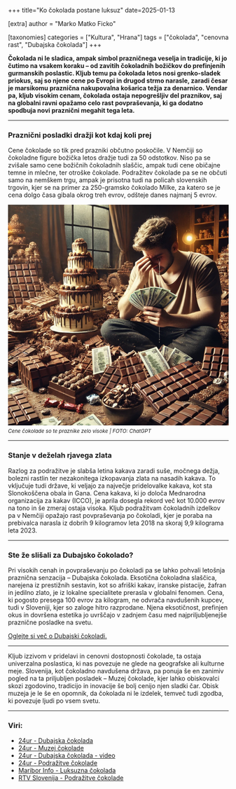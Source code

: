 +++
title="Ko čokolada postane luksuz"
date=2025-01-13

[extra]
author = "Marko Matko Ficko"

[taxonomies]
categories = ["Kultura", "Hrana"]
tags = ["čokolada", "cenovna rast", "Dubajska čokolada"]
+++

**Čokolada ni le sladica, ampak simbol prazničnega veselja in tradicije, ki jo čutimo na vsakem koraku – od zavitih čokoladnih božičkov do prefinjenih gurmanskih poslastic. Kljub temu pa čokolada letos nosi grenko-sladek priokus, saj so njene cene po Evropi in drugod strmo narasle, zaradi česar je marsikomu praznična nakupovalna košarica težja za denarnico. Vendar pa, kljub visokim cenam, čokolada ostaja nepogrešljiv del praznikov, saj na globalni ravni opažamo celo rast povpraševanja, ki ga dodatno spodbuja novi praznični megahit tega leta.**

---

### Praznični posladki dražji kot kdaj koli prej

Cene čokolade so tik pred prazniki občutno poskočile. V Nemčiji so čokoladne figure božička letos dražje tudi za 50 odstotkov. Niso pa se zvišale samo cene božičnih čokoladnih slaščic, ampak tudi cene običajne temne in mlečne, ter otroške čokolade. Podražitev čokolade pa se ne občuti samo na nemškem trgu, ampak je prisotna tudi na policah slovenskih trgovin, kjer se na primer za 250-gramsko čokolado Milke, za katero se je cena dolgo časa gibala okrog treh evrov, odšteje danes najmanj 5 evrov.

![Cene čokolade so te praznike zelo visoke.](slika1.png)  
<small>*Cene čokolade so te praznike zelo visoke | FOTO: ChatGPT*</small>

---

### Stanje v deželah rjavega zlata

Razlog za podražitve je slabša letina kakava zaradi suše, močnega dežja, bolezni rastlin ter nezakonitega izkopavanja zlata na nasadih kakava. To vključuje tudi države, ki veljajo za največje pridelovalke kakava, kot sta Slonokoščena obala in Gana. Cena kakava, ki jo določa Mednarodna organizacija za kakav (ICCO), je aprila dosegla rekord več kot 10.000 evrov na tono in še zmeraj ostaja visoka. Kljub podražitvam čokoladnih izdelkov pa v Nemčiji opažajo rast povpraševanja po čokoladi, kjer je poraba na prebivalca narasla iz dobrih 9 kilogramov leta 2018 na skoraj 9,9 kilograma leta 2023.

---

### Ste že slišali za Dubajsko čokolado?

Pri visokih cenah in povpraševanju po čokoladi pa se lahko pohvali letošnja praznična senzacija – Dubajska čokolada. Eksotična čokoladna slaščica, narejena iz prestižnih sestavin, kot so afriški kakav, iranske pistacije, žafran in jedilno zlato, je iz lokalne specialitete prerasla v globalni fenomen. Cena, ki pogosto presega 100 evrov za kilogram, ne odvrača navdušenih kupcev, tudi v Sloveniji, kjer so zaloge hitro razprodane. Njena eksotičnost, prefinjen okus in dovršena estetika jo uvrščajo v zadnjem času med najpriljubljenejše praznične posladke na svetu.

[Oglejte si več o Dubajski čokoladi.](https://www.24ur.com/video/iz-sveta-dubajska-cokolada_63338072.html)

---

Kljub izzivom v pridelavi in cenovni dostopnosti čokolade, ta ostaja univerzalna poslastica, ki nas povezuje ne glede na geografske ali kulturne meje. Slovenija, kot čokoladno navdušena država, pa ponuja še en zanimiv pogled na ta priljubljen posladek – Muzej čokolade, kjer lahko obiskovalci skozi zgodovino, tradicijo in inovacije še bolj cenijo njen sladki čar. Obisk muzeja je le še en opomnik, da čokolada ni le izdelek, temveč tudi zgodba, ki povezuje ljudi po vsem svetu.

---

### Viri:

- [24ur - Dubajska čokolada](https://www.24ur.com/novice/slovenija/dubajska-cokolada-novi-fenomen-slascicarskega-sveta.html)
- [24ur - Muzej čokolade](https://www.24ur.com/novice/slovenija/muzej-cokolade.html)
- [24ur - Dubajska čokolada - video](https://www.24ur.com/video/iz-sveta-dubajska-cokolada_63338072.html)
- [24ur - Podražitve čokolade](https://www.24ur.com/novice/gospodarstvo/cene-cokolade-poskocile-cokoladni-bozicki-drazji-tudi-za-50-odstotkov.html)
- [Maribor Info - Luksuzna čokolada](https://mariborinfo.com/novica/slovenija/bo-cokolada-postala-luksuz-taksne-so-cene-milke-v-slovenskih-trgovinah-ali-ni-bila)
- [RTV Slovenija - Podražitve čokolade](https://www.rtvslo.si/enostavno/zanimivosti/cokolada-se-je-podrazila/729772)

